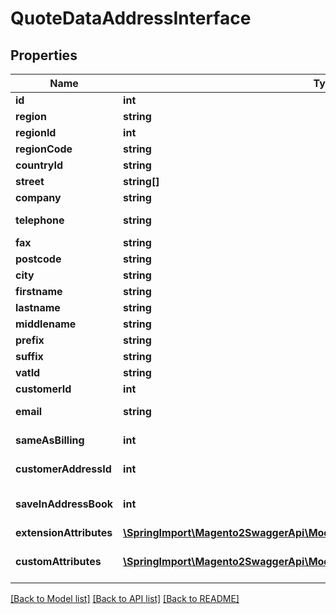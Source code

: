 # QuoteDataAddressInterface

## Properties
Name | Type | Description | Notes
------------ | ------------- | ------------- | -------------
**id** | **int** | Id | [optional] 
**region** | **string** | Region name | 
**regionId** | **int** | Region id | 
**regionCode** | **string** | Region code | 
**countryId** | **string** | Country id | 
**street** | **string[]** | Street | 
**company** | **string** | Company | [optional] 
**telephone** | **string** | Telephone number | 
**fax** | **string** | Fax number | [optional] 
**postcode** | **string** | Postcode | 
**city** | **string** | City name | 
**firstname** | **string** | First name | 
**lastname** | **string** | Last name | 
**middlename** | **string** | Middle name | [optional] 
**prefix** | **string** | Prefix | [optional] 
**suffix** | **string** | Suffix | [optional] 
**vatId** | **string** | Vat id | [optional] 
**customerId** | **int** | Customer id | [optional] 
**email** | **string** | Billing/shipping email | 
**sameAsBilling** | **int** | Same as billing flag | [optional] 
**customerAddressId** | **int** | Customer address id | [optional] 
**saveInAddressBook** | **int** | Save in address book flag | [optional] 
**extensionAttributes** | [**\SpringImport\Magento2SwaggerApi\Model\QuoteDataAddressExtensionInterface**](QuoteDataAddressExtensionInterface.md) |  | [optional] 
**customAttributes** | [**\SpringImport\Magento2SwaggerApi\Model\FrameworkAttributeInterface[]**](FrameworkAttributeInterface.md) | Custom attributes values. | [optional] 

[[Back to Model list]](../README.md#documentation-for-models) [[Back to API list]](../README.md#documentation-for-api-endpoints) [[Back to README]](../README.md)


